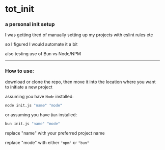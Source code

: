 # tot_init

### a personal init setup

I was getting tired of manually setting up my projects with eslint rules etc

so I figured I would automate it a bit

also testing use of Bun vs Node/NPM

---

### How to use:

download or clone the repo, then move it into the location where you want to initiate a new project

assuming you have `Node` installed:

```zsh
node init.js "name" "mode"
```

or assuming you have `Bun` installed:

```zsh
bun init.js "name" "mode"
```

replace "name" with your preferred project name

replace "mode" with either `"npm"` or `"bun"`
